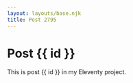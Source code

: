 ```yaml
---
layout: layouts/base.njk
title: Post 2795
---
```


# Post {{ id }}

This is post {{ id }} in my Eleventy project.
